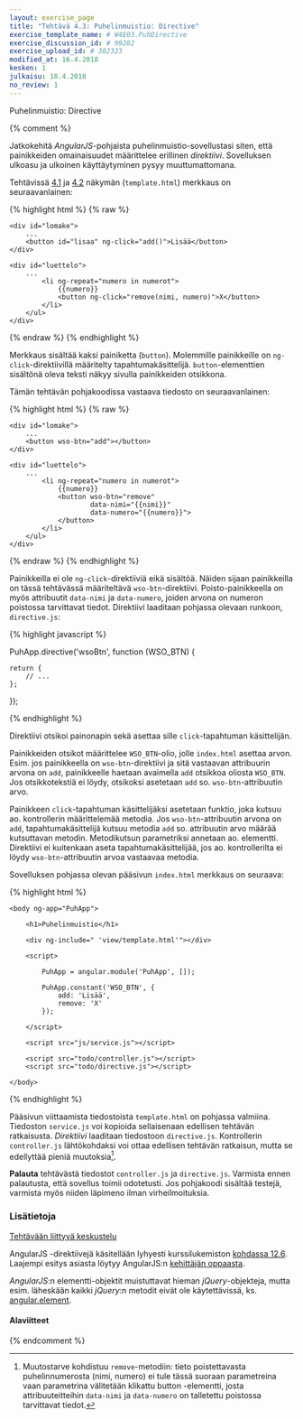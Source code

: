 ```yaml
---
layout: exercise_page
title: "Tehtävä 4.3: Puhelinmuistio: Directive"
exercise_template_name: # W4E03.PuhDirective
exercise_discussion_id: # 99282
exercise_upload_id: # 382323
modified_at: 16.4.2018
kesken: 1
julkaisu: 18.4.2018
no_review: 1
---
```


Puhelinmuistio: Directive

{% comment %}

Jatkokehitä *AngularJS*-pohjaista puhelinmuistio-sovellustasi siten, että painikkeiden omainaisuudet määrittelee erillinen *direktiivi*. Sovelluksen ulkoasu ja ulkoinen käyttäytyminen pysyy muuttumattomana.

Tehtävissä [4.1](../tehtava41) ja [4.2](../tehtava42) näkymän (`template.html`) merkkaus on seuraavanlainen:

{% highlight html %}
{% raw %}

<div ng-controller="PuhController">

    <div id="lomake">
        ...
        <button id="lisaa" ng-click="add()">Lisää</button>
    </div>

    <div id="luettelo">                
        ...
            <li ng-repeat="numero in numerot">
                {{numero}}
                <button ng-click="remove(nimi, numero)">X</button>
            </li>
        </ul>                
    </div>

</div>


{% endraw %}
{% endhighlight %}


Merkkaus sisältää kaksi painiketta (`button`). Molemmille painikkeille on `ng-click`-direktiivillä määritelty tapahtumakäsittelijä. `button`-elementtien sisältönä oleva teksti näkyy sivulla painikkeiden otsikkona.

Tämän tehtävän pohjakoodissa vastaava tiedosto on seuraavanlainen:

{% highlight html %}
{% raw %}

  <div ng-controller="PuhController">

    <div id="lomake">
        ...
        <button wso-btn="add"></button>
    </div>

    <div id="luettelo">  
        ...              
            <li ng-repeat="numero in numerot">
                {{numero}}
                <button wso-btn="remove"
                        data-nimi="{{nimi}}"
                        data-numero="{{numero}}">                            
                </button>
            </li>
        </ul>
    </div>

  </div>

{% endraw %}
{% endhighlight %}

Painikkeilla ei ole `ng-click`-direktiiviä eikä sisältöä. Näiden sijaan painikkeilla on tässä tehtävässä määriteltävä `wso-btn`-direktiivi. Poisto-painikkeella on myös attribuutit `data-nimi` ja `data-numero`, joiden arvona on numeron poistossa tarvittavat tiedot. Direktiivi laaditaan pohjassa olevaan runkoon, `directive.js`:

{% highlight javascript %}

PuhApp.directive('wsoBtn', function (WSO_BTN) {

    return {        
        // ...                
    };
});

{% endhighlight %}

Direktiivi otsikoi painonapin sekä asettaa sille `click`-tapahtuman käsittelijän.

Painikkeiden otsikot määrittelee `WSO_BTN`-olio, jolle `index.html` asettaa arvon. Esim. jos painikkeella on `wso-btn`-direktiivi ja sitä vastaavan attribuurin arvona on `add`, painikkeelle haetaan avaimella `add` otsikkoa oliosta `WSO_BTN`. Jos otsikkotekstiä ei löydy, otsikoksi asetetaan `add` so. `wso-btn`-attribuutin arvo.

Painikkeen `click`-tapahtuman käsittelijäksi asetetaan funktio, joka kutsuu ao. kontrollerin määrittelemää metodia. Jos `wso-btn`-attribuutin arvona on `add`, tapahtumakäsittelijä kutsuu metodia `add` so. attribuutin arvo määrää kutsuttavan metodin. Metodikutsun parametriksi annetaan ao. elementti. Direktiivi ei kuitenkaan aseta tapahtumakäsittelijää, jos ao. kontrollerilta ei löydy `wso-btn`-attribuutin arvoa vastaavaa metodia.

Sovelluksen pohjassa olevan pääsivun `index.html` merkkaus on seuraava:

{% highlight html %}

    <body ng-app="PuhApp">

        <h1>Puhelinmuistio</h1>

        <div ng-include=" 'view/template.html'"></div>

        <script>

            PuhApp = angular.module('PuhApp', []);

            PuhApp.constant('WSO_BTN', {
                add: 'Lisää',
                remove: 'X'
            });

        </script>

        <script src="js/service.js"></script>

        <script src="todo/controller.js"></script>
        <script src="todo/directive.js"></script>

    </body>

{% endhighlight %}

Pääsivun viittaamista tiedostoista `template.html` on pohjassa valmiina. Tiedoston `service.js` voi kopioida sellaisenaan edellisen tehtävän ratkaisusta. *Direktiivi* laaditaan tiedostoon `directive.js`. Kontrollerin `controller.js` lähtökohdaksi voi ottaa edellisen tehtävän ratkaisun, mutta se edellyttää pieniä muutoksia[^1].

[^1]: Muutostarve kohdistuu `remove`-metodiin: tieto poistettavasta puhelinnumerosta (nimi, numero) ei tule tässä suoraan parametreina vaan parametrina välitetään klikattu button -elementti, josta attribuuteitteihin `data-nimi` ja `data-numero` on talletettu poistossa tarvittavat tiedot.


**Palauta** tehtävästä tiedostot `controller.js` ja `directive.js`. Varmista ennen palautusta, että sovellus toimii odotetusti. Jos pohjakoodi sisältää testejä, varmista myös niiden läpimeno ilman virheilmoituksia.


### Lisätietoja

[Tehtävään liittyvä keskustelu](https://moodle2.tut.fi/mod/forum/discuss.php?d=69661)

AngularJS -direktiivejä käsitellään lyhyesti kurssilukemiston [kohdassa 12.6][weso-12.6]. Laajempi esitys asiasta löytyy AngularJS:n [kehittäjän oppaasta][guide].

[weso-12.6]: {{site.baseurl}}/weso/#12.6-Direktiivit
[guide]: https://docs.angularjs.org/guide/directive

*AngularJS*:n elementti-objektit muistuttavat hieman *jQuery*-objekteja, mutta esim. läheskään kaikki *jQuery*:n metodit eivät ole käytettävissä, ks. [angular.element][angular.element].

[angular.element]: https://docs.angularjs.org/api/ng/function/angular.element

#### Alaviitteet


{% endcomment %}

